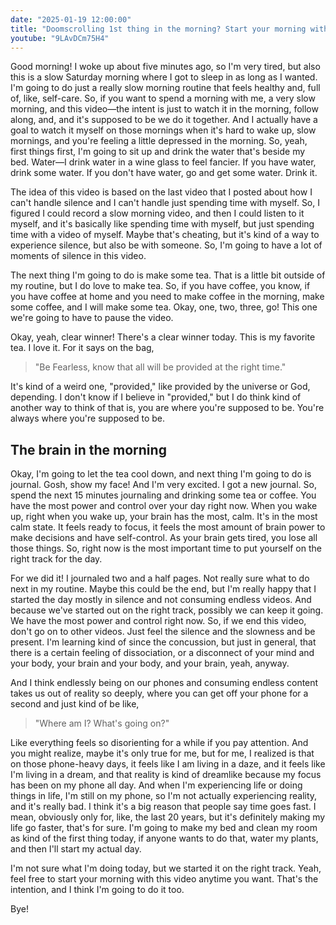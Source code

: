 ```yaml
---
date: "2025-01-19 12:00:00"
title: "Doomscrolling 1st thing in the morning? Start your morning with me || Slow, Quiet Morning Routine"
youtube: "9LAvDCm75H4"
---
```



Good morning! I woke up about five minutes ago, so I'm very tired, but also this is a slow Saturday morning where I got to sleep in as long as I wanted. I'm going to do just a really slow morning routine that feels healthy and, full of, like, self-care. So, if you want to spend a morning with me, a very slow morning, and this video—the intent is just to watch it in the morning, follow along, and, and it's supposed to be we do it together. And I actually have a goal to watch it myself on those mornings when it's hard to wake up, slow mornings, and you're feeling a little depressed in the morning. So, yeah, first things first, I'm going to sit up and drink the water that's beside my bed. Water—I drink water in a wine glass to feel fancier. If you have water, drink some water. If you don't have water, go and get some water. Drink it.

The idea of this video is based on the last video that I posted about how I can't handle silence and I can't handle just spending time with myself. So, I figured I could record a slow morning video, and then I could listen to it myself, and it's basically like spending time with myself, but just spending time with a video of myself. Maybe that's cheating, but it's kind of a way to experience silence, but also be with someone. So, I'm going to have a lot of moments of silence in this video.

The next thing I'm going to do is make some tea. That is a little bit outside of my routine, but I do love to make tea. So, if you have coffee, you know, if you have coffee at home and you need to make coffee in the morning, make some coffee, and I will make some tea. Okay, one, two, three, go! This one we're going to have to pause the video.

Okay, yeah, clear winner! There's a clear winner today. This is my favorite tea. I love it. For it says on the bag,
> "Be Fearless, know that all will be provided at the right time."

It's kind of a weird one, "provided," like provided by the universe or God, depending. I don't know if I believe in "provided," but I do think kind of another way to think of that is, you are where you're supposed to be. You're always where you're supposed to be.


## The brain in the morning

Okay, I'm going to let the tea cool down, and next thing I'm going to do is journal. Gosh, show my face! And I'm very excited. I got a new journal. So, spend the next 15 minutes journaling and drinking some tea or coffee. You have the most power and control over your day right now. When you wake up, right when you wake up, your brain has the most, calm. It's in the most calm state. It feels ready to focus, it feels the most amount of brain power to make decisions and have self-control. As your brain gets tired, you lose all those things. So, right now is the most important time to put yourself on the right track for the day.

For we did it! I journaled two and a half pages. Not really sure what to do next in my routine. Maybe this could be the end, but I'm really happy that I started the day mostly in silence and not consuming endless videos. And because we've started out on the right track, possibly we can keep it going. We have the most power and control right now. So, if we end this video, don't go on to other videos. Just feel the silence and the slowness and be present. I'm learning kind of since the concussion, but just in general, that there is a certain feeling of dissociation, or a disconnect of your mind and your body, your brain and your body, and your brain, yeah, anyway.

And I think endlessly being on our phones and consuming endless content takes us out of reality so deeply, where you can get off your phone for a second and just kind of be like,
> "Where am I? What's going on?"

Like everything feels so disorienting for a while if you pay attention. And you might realize, maybe it's only true for me, but for me, I realized is that on those phone-heavy days, it feels like I am living in a daze, and it feels like I'm living in a dream, and that reality is kind of dreamlike because my focus has been on my phone all day. And when I'm experiencing life or doing things in life, I'm still on my phone, so I'm not actually experiencing reality, and it's really bad. I think it's a big reason that people say time goes fast. I mean, obviously only for, like, the last 20 years, but it's definitely making my life go faster, that's for sure. I'm going to make my bed and clean my room as kind of the first thing today, if anyone wants to do that, water my plants, and then I'll start my actual day.

I'm not sure what I'm doing today, but we started it on the right track. Yeah, feel free to start your morning with this video anytime you want. That's the intention, and I think I'm going to do it too.

Bye!

